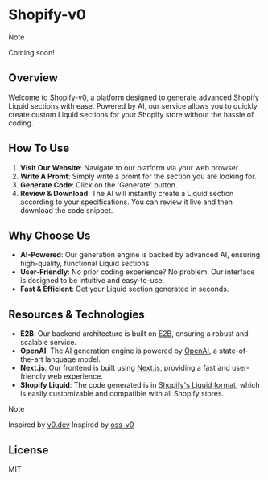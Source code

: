 # Shopify-v0

> [!NOTE]  
> Coming soon!

## Overview
Welcome to Shopify-v0, a platform designed to generate advanced Shopify Liquid sections with ease. Powered by AI, our service allows you to quickly create custom Liquid sections for your Shopify store without the hassle of coding.

## How To Use
1. **Visit Our Website**: Navigate to our platform via your web browser.
2. **Write A Promt**: Simply write a promt for the section you are looking for.
3. **Generate Code**: Click on the 'Generate' button.
4. **Review & Download**: The AI will instantly create a Liquid section according to your specifications. You can review it live and then download the code snippet.

## Why Choose Us
- **AI-Powered**: Our generation engine is backed by advanced AI, ensuring high-quality, functional Liquid sections.
- **User-Friendly**: No prior coding experience? No problem. Our interface is designed to be intuitive and easy-to-use.
- **Fast & Efficient**: Get your Liquid section generated in seconds.

## Resources & Technologies
- **E2B**: Our backend architecture is built on [E2B](https://e2b.dev/docs), ensuring a robust and scalable service.
- **OpenAI**: The AI generation engine is powered by [OpenAI](https://openai.com/), a state-of-the-art language model.
- **Next.js**: Our frontend is built using [Next.js](https://nextjs.org/), providing a fast and user-friendly web experience.
- **Shopify Liquid**: The code generated is in [Shopify's Liquid format](https://shopify.dev/docs/themes/liquid/reference), which is easily customizable and compatible with all Shopify stores.

> [!NOTE]  
> Inspired by [v0.dev](https://v0.dev)
> Inspired by [oss-v0](https://github.com/mlejva/oss-v0)

## License
MIT
